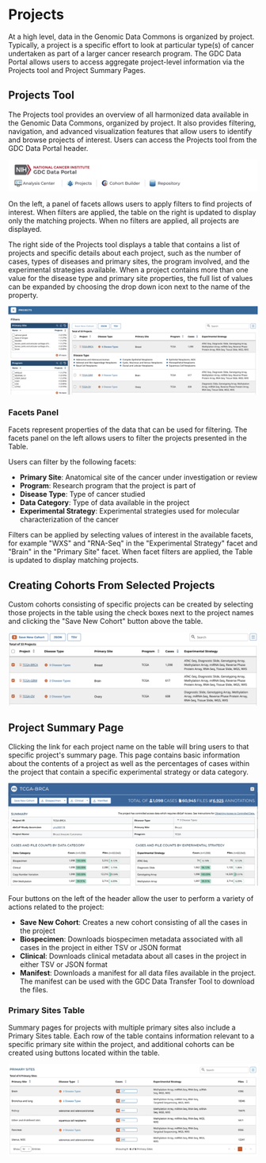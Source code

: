 # Projects

At a high level, data in the Genomic Data Commons is organized by project. Typically, a project is a specific effort to look at particular type(s) of cancer undertaken as part of a larger cancer research program. The GDC Data Portal allows users to access aggregate project-level information via the Projects tool and Project Summary Pages.

## Projects Tool

The Projects tool provides an overview of all harmonized data available in the Genomic Data Commons, organized by project. It also provides filtering, navigation, and advanced visualization features that allow users to identify and browse projects of interest. Users can access the Projects tool from the GDC Data Portal header.

[![Project Tool In Header](images/ToolLinksInHeader.png)](images/ToolLinksInHeader.png "Click to see the full image.")

On the left, a panel of facets allows users to apply filters to find projects of interest. When filters are applied, the table on the right is updated to display only the matching projects. When no filters are applied, all projects are displayed.

The right side of the Projects tool displays a table that contains a list of projects and specific details about each project, such as the number of cases, types of diseases and primary sites, the program involved, and the experimental strategies available. When a project contains more than one value for the disease type and primary site properties, the full list of values can be expanded by choosing the drop down icon next to the name of the property.

[![Project Page](images/ProjectsPage.png)](images/ProjectsPage.png "Click to see the full image.")

### Facets Panel

Facets represent properties of the data that can be used for filtering. The facets panel on the left allows users to filter the projects presented in the Table.

Users can filter by the following facets:

*   __Primary Site__: Anatomical site of the cancer under investigation or review
*   __Program__: Research program that the project is part of
*   __Disease Type__: Type of cancer studied
*   __Data Category__: Type of data available in the project
*   __Experimental Strategy__: Experimental strategies used for molecular characterization of the cancer

Filters can be applied by selecting values of interest in the available facets, for example "WXS" and "RNA-Seq" in the "Experimental Strategy" facet and "Brain" in the "Primary Site" facet. When facet filters are applied, the Table is updated to display matching projects.

## Creating Cohorts From Selected Projects

Custom cohorts consisting of specific projects can be created by selecting those projects in the table using the check boxes next to the project names and clicking the "Save New Cohort" button above the table.

[![Create Cohorts](images/ProjectsCreateCohorts.png)](images/ProjectsCreateCohorts.png "Click to see the full image.")

## Project Summary Page

Clicking the link for each project name on the table will bring users to that specific project's summary page.  This page contains basic information about the contents of a project as well as the percentages of cases within the project that contain a specific experimental strategy or data category.

[![Project Entity](images/ProjectEntity.png)](images/ProjectEntity.png "Click to see the full image.")

Four buttons on the left of the header allow the user to perform a variety of actions related to the project: 

* __Save New Cohort__: Creates a new cohort consisting of all the cases in the project
* __Biospecimen__: Downloads biospecimen metadata associated with all cases in the project in either TSV or JSON format
* __Clinical__: Downloads clinical metadata about all cases in the project in either TSV or JSON format
* __Manifest__: Downloads a manifest for all data files available in the project. The manifest can be used with the GDC Data Transfer Tool to download the files.

### Primary Sites Table

Summary pages for projects with multiple primary sites also include a Primary Sites table. Each row of the table contains information relevant to a specific primary site within the project, and additional cohorts can be created using buttons located within the table.

[![Primary Sites Table](images/PrimarySitesTable.png)](images/PrimarySitesTable.png "Click to see the full image.")